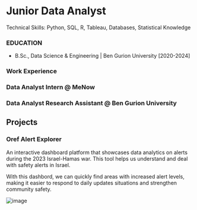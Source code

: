 # Junior Data Analyst
Technical Skills: Python, SQL, R, Tableau, Databases, Statistical Knowledge

### EDUCATION
- B.Sc., Data Science & Engineering | Ben Gurion University [2020-2024]

### Work Experience

### Data Analyst Intern @ MeNow

### Data Analyst Research Assistant @ Ben Gurion University

## Projects

### Oref Alert Explorer

An interactive dashboard platform that showcases data analytics on alerts during the 2023 Israel-Hamas war.
This tool helps us understand and deal with safety alerts in Israel.

With this dashbord, we  can quickly find areas with increased alert levels, making it easier to respond to daily updates situations and strengthen community safety.


![image](https://github.com/user-attachments/assets/9ade2273-601c-4ee9-adf1-99e1966602a6)

